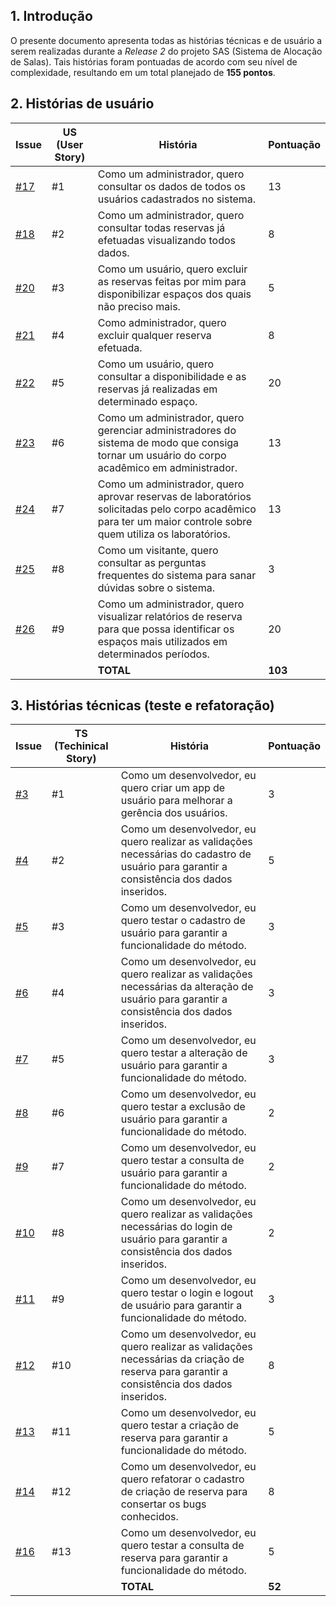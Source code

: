 ## 1. Introdução
O presente documento apresenta todas as histórias técnicas e de usuário a serem realizadas durante a _Release 2_ do projeto SAS (Sistema de Alocação de Salas). Tais histórias foram pontuadas de acordo com seu nível de complexidade, resultando em um total planejado de **155 pontos**.

## 2. Histórias de usuário

|Issue|US (User Story) | História | Pontuação |
|-----|----------------|----------|-----------|
|[#17](https://github.com/fga-gpp-mds/2016.2-SAS_FGA/issues/17) | #1 | Como um administrador, quero consultar os dados de todos os usuários cadastrados no sistema. | 13 | 
|[#18](https://github.com/fga-gpp-mds/2016.2-SAS_FGA/issues/18)  | #2 | Como um administrador, quero consultar todas reservas já efetuadas visualizando todos dados. | 8 |
|[#20](https://github.com/fga-gpp-mds/2016.2-SAS_FGA/issues/20) | #3 | Como um usuário, quero excluir as reservas feitas por mim para disponibilizar espaços dos quais não preciso mais. | 5 | 
|[#21](https://github.com/fga-gpp-mds/2016.2-SAS_FGA/issues/21) | #4 | Como administrador, quero excluir qualquer reserva efetuada. | 8 |
|[#22](https://github.com/fga-gpp-mds/2016.2-SAS_FGA/issues/22) | #5 | Como um usuário, quero consultar a disponibilidade e as reservas já realizadas em determinado espaço. | 20 |
| [#23](https://github.com/fga-gpp-mds/2016.2-SAS_FGA/issues/23) | #6 | Como um administrador, quero gerenciar administradores do sistema de modo que consiga tornar um usuário do corpo acadêmico em administrador. | 13 |
|[#24](https://github.com/fga-gpp-mds/2016.2-SAS_FGA/issues/24)  | #7 | Como um administrador, quero aprovar reservas de laboratórios solicitadas pelo corpo acadêmico para ter um maior controle sobre quem utiliza os laboratórios. | 13 |
|[#25](https://github.com/fga-gpp-mds/2016.2-SAS_FGA/issues/25) | #8 | Como um visitante, quero consultar as perguntas frequentes do sistema para sanar dúvidas sobre o sistema. | 3 |
|[#26](https://github.com/fga-gpp-mds/2016.2-SAS_FGA/issues/26) | #9 | Como um administrador, quero visualizar relatórios de reserva para que possa identificar os espaços mais utilizados em determinados períodos. | 20 |
| | | **TOTAL** | **103** | 

## 3. Histórias técnicas (teste e refatoração)

|Issue|TS (Techinical Story) | História | Pontuação |
|-----|----------------|----------|-----------|
|[#3](https://github.com/fga-gpp-mds/2016.2-SAS_FGA/issues/3)  | #1 | Como um desenvolvedor, eu quero criar um app de usuário para melhorar a gerência dos usuários. | 3  |
|[#4](https://github.com/fga-gpp-mds/2016.2-SAS_FGA/issues/4)  | #2 | Como um desenvolvedor, eu quero realizar as validações necessárias do cadastro de usuário para garantir a consistência dos dados inseridos. | 5  |
|[#5](https://github.com/fga-gpp-mds/2016.2-SAS_FGA/issues/5) | #3 | Como um desenvolvedor, eu quero testar o cadastro de usuário para garantir a funcionalidade do método.| 3 |
|[#6](https://github.com/fga-gpp-mds/2016.2-SAS_FGA/issues/6) | #4 | Como um desenvolvedor, eu quero realizar as validações necessárias da alteração de usuário para garantir a consistência dos dados inseridos. | 3 |
|[#7](https://github.com/fga-gpp-mds/2016.2-SAS_FGA/issues/7) | #5 | Como um desenvolvedor, eu quero testar a alteração de usuário para garantir a funcionalidade do método. | 3 |
|[#8](https://github.com/fga-gpp-mds/2016.2-SAS_FGA/issues/8) | #6 | Como um desenvolvedor, eu quero testar a exclusão de usuário para garantir a funcionalidade do método. | 2 |
|[#9](https://github.com/fga-gpp-mds/2016.2-SAS_FGA/issues/9) | #7 | Como um desenvolvedor, eu quero testar a consulta de usuário para garantir a funcionalidade do método. | 2 |
|[#10](https://github.com/fga-gpp-mds/2016.2-SAS_FGA/issues/10) | #8 | Como um desenvolvedor, eu quero realizar as validações necessárias do login de usuário para garantir a consistência dos dados inseridos. | 2 |
|[#11](https://github.com/fga-gpp-mds/2016.2-SAS_FGA/issues/11) | #9 | Como um desenvolvedor, eu quero testar o login e logout de usuário para garantir a funcionalidade do método. | 3 |
|[#12](https://github.com/fga-gpp-mds/2016.2-SAS_FGA/issues/12) | #10 | Como um desenvolvedor, eu quero realizar as validações necessárias da criação de reserva para garantir a consistência dos dados inseridos. | 8 |
|[#13](https://github.com/fga-gpp-mds/2016.2-SAS_FGA/issues/13) | #11 | Como um desenvolvedor, eu quero testar a criação de reserva para garantir a funcionalidade do método. | 5 | 
|[#14](https://github.com/fga-gpp-mds/2016.2-SAS_FGA/issues/14) | #12 | Como um desenvolvedor, eu quero refatorar o cadastro de criação de reserva para consertar os bugs conhecidos. | 8 |
|[#16](https://github.com/fga-gpp-mds/2016.2-SAS_FGA/issues/16) | #13 | Como um desenvolvedor, eu quero testar a consulta de reserva para garantir a funcionalidade do método. | 5 |
| | | **TOTAL** | **52** | 